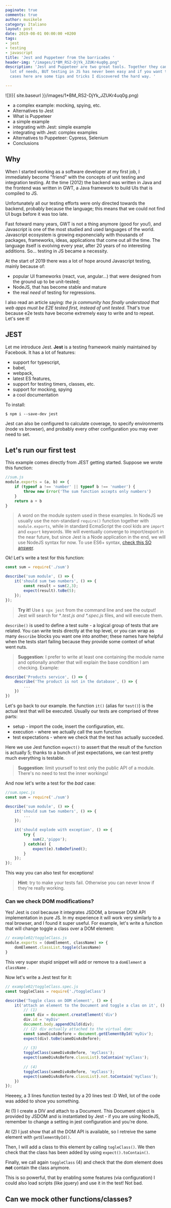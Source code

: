 ```yaml
---
paginate: true
comments: true
author: musikele
category: Italiano
layout: post
date: 2019-08-01 00:00:00 +0200
tags:
- jest
- testing
- javascript
title: 'Jest and Puppeteer from the barricades '
header-img: "/images/1*BM_RS2-DjYk_JZUKr4uq0g.png"
description: 'Jest and Puppeteer are two great tools. Together they can satisfy a
  lot of needs, BUT testing in JS has never been easy and if you want to test hard
  cases here are some tips and tricks I discovered the hard way. '

---
```

![]({{ site.baseurl }}/images/1*BM_RS2-DjYk_JZUKr4uq0g.png)

* a complex example: mocking, spying, etc.
* Alternatives to Jest  
* What is Puppeteer
* a simple example 
* integrating with Jest: simple example 
* integrating with Jest: complex examples 
* Alternatives to Puppeteer: Cypress, Selenium 
* Conclusions

## Why 

When I started working as a software developer at my first job, I immediately become "friend" with the concepts of unit testing and integration testing. At the time (2012) the backend was written in Java and the frontend was written in GWT, a Java framework to build UIs that is compiled to JS. 

Unfortunately all our testing efforts were only directed towards the backend, probably because the language; this means that we could not find UI bugs before it was too late. 

Fast fotward many years, GWT is not a thing anymore (good for you!), and Javascript is one of the most studied and used languages of the world. Javascript ecosystem is growing exponencially with thousands of packages, frameworks, ideas, applications that come out all the time. The language itself is evolving every year, after 20 years of no interesting additions. So... testing in JS became a necessity. 

At the start of 2019 there was a lot of hope around Javascript testing, mainly because of: 

* popular UI frameworks (react, vue, angular...) that were designed from the ground up to be unit-tested; 
* NodeJS, that has become stable and mature 
* the real _need_ of testing for regressions.

I also read an article saying: _the js community has finally understood that web apps must be E2E tested first, instead of unit tested_. That's true because e2e tests have become extremely easy to write and to repeat. Let's see it!

## JEST

Let me introduce Jest. **Jest** is a testing framework mainly maintained by Facebook. It has a lot of features:

* support for typescript, 
* babel, 
* webpack, 
* latest ES features, 
* support for testing timers, classes, etc. 
* support for mocking, spying 
* a cool documentation 

To install: 

    $ npm i --save-dev jest 

Jest can also be configured to calculate coverage, to specify environments (node vs browser), and probably every other configuration you may ever need to set. 

## Let's run our first test 

This example comes directly from JEST getting started. Suppose we wrote this function: 

```javascript
//sum.js
module.exports = (a, b) => {
    if (typeof a !== 'number' || typeof b !== 'number') {
        throw new Error('The sum function accepts only numbers')
    }
    return a + b
}
```

> A word on the module system used in these examples. In NodeJS we usually use the non-standard `require()` function together with `module.exports`, while in standard EcmaScript the cool kids are `import` and `export` keywords. We will eventually converge to import/export in the near future, but since Jest is a Node application in the end, we will use NodeJS syntax for now. To use ES6+ syntax, [check this SO answer](https://stackoverflow.com/questions/35756479/does-jest-support-es6-import-export).  

Ok! Let's write a test for this function: 

```javascript
const sum = require('./sum')

describe('sum module', () => {
    it('should sum two numbers', () => {
        const result = sum(2,3);
        expect(result).toBe(5);
    });
});
```

> **Try it!** Use `$ npx jest`  from the command line and see the output! Jest will search for *_.test.js and *.spec.js_ files, and will execute them. 

`describe()` is used to define a test suite - a logical group of tests that are related. You can write tests directly at the top level, or you can wrap as many `describe` blocks you want one into another; these names hare helpful when the tests start failing because they provide some context of what went nuts. 

> **Suggestion**: I prefer to write at least one containing the module name and optionally another that will explain the base condition I am checking. Example: 

```javascript
describe('Products service', () => {
	describe('The product is not in the database', () => {
		...
    })
})
```

Let's go back to our example. the function `it()` (alias for `test()`) is the actual test that will be executed. Usually our tests are comprised of three parts: 

* setup - import the code, insert the configuration, etc. 
* execution - where we actually call the sum function 
* test expectations - where we check that the test has actually succeded. 

Here we use Jest function `expect()` to assert that the result of the function is actually 5; thanks to a bunch of jest expectations, we can test pretty much everything is testable. 

> **Suggestion**: limit yourself to test only the public API of a module.  There's no need to test the inner workings! 

And now let's write a test for the _bad_ case: 

```javascript
//sum.spec.js
const sum = require('./sum')

describe('sum module', () => {
    it('should sum two numbers', () => {
		...
	});

    it('should explode with exception', () => {
        try {
            sum(2,'pippo');
        } catch(e) {
            expect(e).toBeDefined();
        }
    });
});
```

This way you can also test for exceptions! 

> **Hint**: try to make your tests fail. Otherwise you can never know if they're really working.  

### Can we check DOM modifications?

Yes! Jest is cool because it integrates JSDOM, a browser DOM API implementation in pure JS. In my experience it will work very similarly to a real browser, and I found it super useful. For example, let's write a function that will change toggle a class over a DOM element: 

```javascript
// example02/toggleClass.js
module.exports = (domElement, className) => {
    domElement.classList.toggle(className)
}
```

This very super stupid snippet will add or remove to a `domElement` a `¢lassName` . 

Now let's write a Jest test for it: 

```javascript
// example02/toggleClass.spec.js
const toggleClass = require('./toggleClass')

describe('Toggle class on DOM element', () => {
    it('attach an element to the Document and toggle a clas on it', () => {
        // (1) 
        const div = document.createElement('div')
        div.id = 'myDiv'
        document.body.appendChild(div);
        // (2) div actually attached to the virtual dom:
        const sameDivAsBefore = document.getElementById('myDiv');
        expect(div).toBe(sameDivAsBefore);
		
        // (3)
        toggleClass(sameDivAsBefore, 'myClass');
        expect(sameDivAsBefore.classList).toContain('myClass');
		
        // (4) 
        toggleClass(sameDivAsBefore, 'myClass');
        expect(sameDivAsBefore.classList).not.toContain('myClass');
    })
});
```

Heeeey, a 3 lines function tested by a 20 lines test :D Well, lot of the code was added to show you something. 

At (1) I create a DIV and attach to a Document. This Document object is provided by JSDOM and is instantiated by Jest - if you are using NodeJS, remember to change a setting in jest configuration and you're done. 

At (2) I just show that all the DOM API is available, so I retreive the same element with `getElementById()`. 

Then, I will add a class to this element by calling `togleClass()`. We then check that the class has been added by using `expect().toContain()`. 

Finally, we call again `toggleClass` (4) and check that the dom element does **not** contain the class anymore. 

This is so powerful, that by enabling some features (via configuration) I could also load scripts (like jquery) and use it in the test! Not bad. 

## Can we mock other functions/classes? 